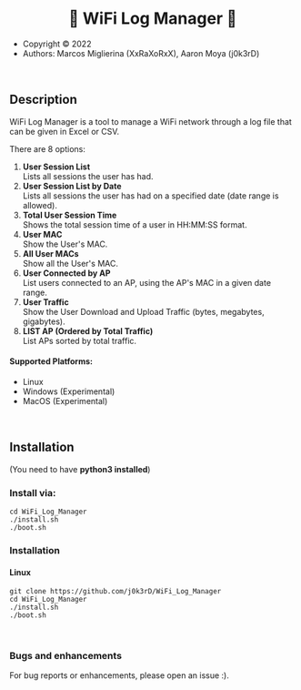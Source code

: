 <h1 align="center">🔧 WiFi Log Manager 🔧</h1>

- Copyright ©️ 2022
- Authors: Marcos Miglierina (XxRaXoRxX),
           Aaron Moya (j0k3rD)
<br>
           
<h2>Description</h2>
<p>WiFi Log Manager is a tool to manage a WiFi network through a log file that can be given in Excel or CSV.</p>

There are 8 options:
1. **User Session List**
<br>Lists all sessions the user has had.
2. **User Session List by Date**
<br>Lists all sessions the user has had on a specified date (date range is allowed).
3. **Total User Session Time**
<br>Shows the total session time of a user in HH:MM:SS format.
4. **User MAC**
<br>Show the User's MAC.
5. **All User MACs**
<br>Show all the User's MAC.
6. **User Connected by AP**
<br>List users connected to an AP, using the AP's MAC in a given date range.
7. **User Traffic**
<br>Show the User Download and Upload Traffic (bytes, megabytes, gigabytes).
8. **LIST AP (Ordered by Total Traffic)**
<br>List APs sorted by total traffic.

<h4>Supported Platforms:</h4>

- Linux
- Windows (Experimental)
- MacOS (Experimental)

<br>

<h2>Installation</h2>

(You need to have **python3 installed**)

<h3>Install via:</h3>

```
cd WiFi_Log_Manager
./install.sh
./boot.sh
```

<h3>Installation</h3>
<h4>Linux</h4>

```
git clone https://github.com/j0k3rD/WiFi_Log_Manager 
cd WiFi_Log_Manager
./install.sh
./boot.sh
```
<br>
<h3>Bugs and enhancements</h3>
For bug reports or enhancements, please open an issue :).
